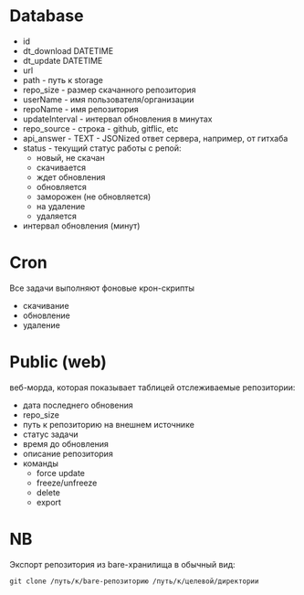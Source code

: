 # Database 

- id
- dt_download DATETIME
- dt_update DATETIME
- url
- path - путь к storage
- repo_size - размер скачанного репозитория
- userName - имя пользователя/организации
- repoName - имя репозитория
- updateInterval - интервал обновления в минутах
- repo_source - строка - github, gitflic, etc
- api_answer - TEXT - JSONized ответ сервера, например, от гитхаба
- status - текущий статус работы с репой:
  - новый, не скачан
  - скачивается
  - ждет обновления
  - обновляется
  - заморожен (не обновляется)
  - на удаление
  - удаляется
- интервал обновления (минут)

# Cron

Все задачи выполняют фоновые крон-скрипты

- скачивание 
- обновление 
- удаление 

# Public (web)

веб-морда, которая показывает таблицей отслеживаемые репозитории:

- дата последнего обновения
- repo_size
- путь к репозиторию на внешнем источнике
- статус задачи
- время до обновления
- описание репозитория
- команды
  - force update
  - freeze/unfreeze
  - delete
  - export

# NB

Экспорт репозитория из bare-хранилища в обычный вид:

```
git clone /путь/к/bare-репозиторию /путь/к/целевой/директории
```
